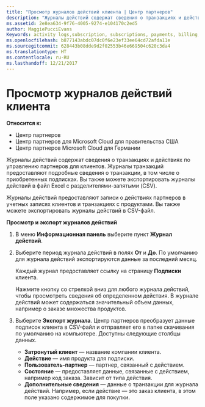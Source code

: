 ```yaml
---
title: "Просмотр журналов действий клиента | Центр партнеров"
description: "Журналы действий содержат сведения о транзакциях и действиях по управлению партнерами для клиентов."
ms.assetid: 2e8ea634-9f76-4005-9274-e104170c2ed5
author: MaggiePucciEvans
Keywords: activity logs,subscription, subscriptions, payments, billing, transactions
ms.openlocfilehash: b877143abdc07dc0f6e23ef33ee64cd72afda11e
ms.sourcegitcommit: 628443b08dde9d2f02553b46e669504c620c3da4
ms.translationtype: HT
ms.contentlocale: ru-RU
ms.lasthandoff: 12/21/2017
---
```

# <a name="view-customer-activity-logs"></a>Просмотр журналов действий клиента

**Относится к:**

-  Центр партнеров
-  Центр партнеров для Microsoft Cloud для правительства США
-  Центр партнеров Microsoft Cloud для Германии


Журналы действий содержат сведения о транзакциях и действиях по управлению партнеров для клиентов. Журналы транзакций предоставляют подробные сведения о транзакции, в том числе о приобретенных подписках. Вы также можете экспортировать журналы действий в файл Excel с разделителями-запятыми (CSV).

Журналы действий предоставляют записи о действиях партнеров в учетных записях клиентов и транзакциях с продуктами. Вы также можете экспортировать журналы действий в CSV-файл.

**Просмотр и экспорт журналов действий**

1.  В меню **Информационная панель** выберите пункт **Журнал действий**.
2.  Выберите период журнала действий в полях **От** и **До**. По умолчанию для журнала действий экспортируются данные за последний месяц.

    Каждый журнал предоставляет ссылку на страницу **Подписки** клиента.

    Нажмите кнопку со стрелкой вниз для любого журнала действий, чтобы просмотреть сведения об определенном действия. В журнале действий может содержаться значительный объем данных, например о заказе множества продуктов.

3.  Выберите **Экспорт журнала**. Центр партнеров преобразует данные подписок клиента в CSV-файл и отправляет его в папке скачивания по умолчанию на компьютере. Доступны следующие столбцы данных.
    -   **Затронутый клиент** — название компании клиента.
    -   **Действие** — имя продукта для подписки.
    -   **Пользователь-партнер** — партнер, связанный с действием.
    -   **Состояние** — предоставляет данные, связанные с действием, например код заказа. Зависит от типа действия.
    -   **Дополнительные сведения** — данные о транзакции для журнала действий. Например, если действие — это заказ клиента, в этом поле указано содержимое для покупки.

 

 



